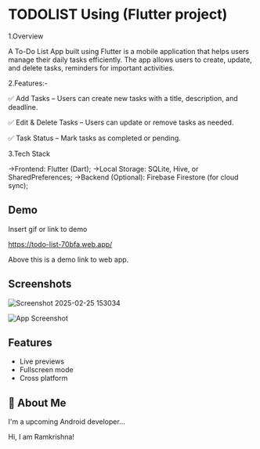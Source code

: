 
# TODOLIST Using (Flutter project)

1.Overview

A To-Do List App built using Flutter is a mobile application that helps users manage their daily tasks efficiently. The app allows users to create, update, and delete tasks, reminders for important activities.

2.Features:-

✅ Add Tasks – Users can create new tasks with a title, description, and deadline.

✅ Edit & Delete Tasks – Users can update or remove tasks as needed.


✅ Task Status – Mark tasks as completed or pending.



3.Tech Stack

->Frontend: Flutter (Dart);
->Local Storage: SQLite, Hive, or SharedPreferences;
->Backend (Optional): Firebase Firestore (for cloud sync);



## Demo

Insert gif or link to demo

https://todo-list-70bfa.web.app/

Above this is a demo link to web app.
## Screenshots
![Screenshot 2025-02-25 153034](https://github.com/user-attachments/assets/c8c2b059-ae2f-4a67-9173-5d371d7baae1)

![App Screenshot](https://via.placeholder.com/468x300?text=App+Screenshot+Here)



## Features

- Live previews
- Fullscreen mode
- Cross platform


## 🚀 About Me
I'm a upcoming Android developer...



Hi, I am Ramkrishna!
